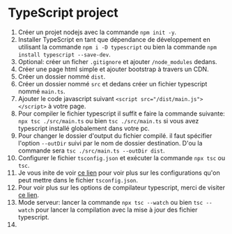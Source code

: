 # TypeScript project 

1. Créer un projet nodejs avec la commande `npm init -y`.
2. Installer TypeScript en tant que dépendance de développement en utilisant la commande `npm i -D typescript` ou bien la commande `npm install typescript --save-dev`.
3. Optional: créer un ficher `.gitignore` et ajouter `/node_modules` dedans.
4. Créer une page html simple et ajouter bootstrap à travers un CDN.
5. Créer un dossier nommé `dist`.
6. Créer un dossier nommé `src` et dedans créer un fichier typescript nommé `main.ts`.
7. Ajouter le code javascript suivant `<script src="/dist/main.js"></script>` à votre page.
8. Pour compiler le fichier typescript il suffit e faire la commande suivante: `npx tsc ./src/main.ts` ou bien `tsc ./src/main.ts` si vous avez typescript installé globalement dans votre pc.
9. Pour changer le dossier d'output du fichier compilé. il faut spécifier l'option `--outDir` suivi par le nom de dossier destination. D'ou la commande sera `tsc ./src/main.ts --outDir dist`.
10. Configurer le fichier `tsconfig.json` et exécuter la commande `npx tsc` ou `tsc`.
11. Je vous inite de voir [ce lien](https://www.typescriptlang.org/docs/handbook/tsconfig-json.html) pour voir plus sur les configurations qu'on peut mettre dans le fichier `tsconfig.json`.
12. Pour voir plus sur les options de compilateur typescript, merci de visiter [ce lien](https://www.typescriptlang.org/docs/handbook/compiler-options-in-msbuild.html).
13. Mode serveur: lancer la commande `npx tsc --watch` ou bien `tsc --watch` pour lancer la compilation avec la mise à jour des fichier typescript.
14. 



